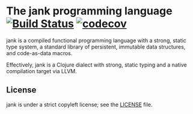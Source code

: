 # The jank programming language [![Build Status](https://travis-ci.org/jeaye/jank.svg?branch=master)](https://travis-ci.org/jeaye/jank) [![codecov](https://codecov.io/gh/jeaye/jank/branch/master/graph/badge.svg)](https://codecov.io/gh/jeaye/jank)

jank is a compiled functional programming language with a strong, static
type system, a standard library of persistent, immutable data structures, and
code-as-data macros.

Effectively, jank is a Clojure dialect with strong, static typing and a
native compilation target via LLVM.

## License
jank is under a strict copyleft license; see the
[LICENSE](https://github.com/jeaye/jank/blob/master/LICENSE) file.
